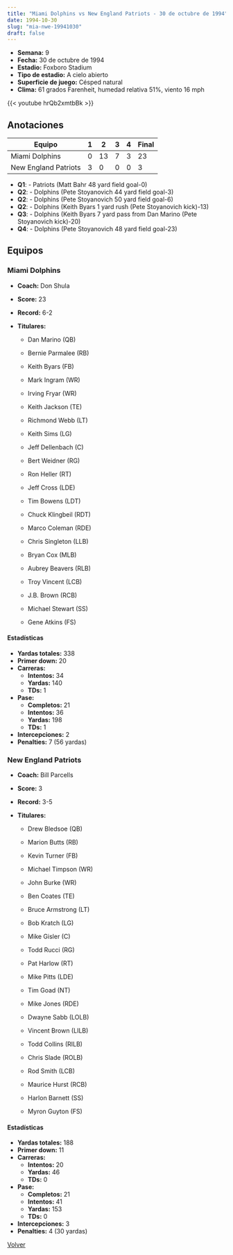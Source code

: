 ```yaml
---
title: "Miami Dolphins vs New England Patriots - 30 de octubre de 1994"
date: 1994-10-30
slug: "mia-nwe-19941030"
draft: false
---
```


- **Semana:** 9
- **Fecha:** 30 de octubre de 1994
- **Estadio:** Foxboro Stadium
- **Tipo de estadio:** A cielo abierto
- **Superficie de juego:** Césped natural
- **Clima:** 61 grados Farenheit, humedad relativa 51%, viento 16 mph


{{< youtube hrQb2xmtbBk >}}


## Anotaciones
| Equipo | 1 | 2 | 3 | 4 | Final |
|--------|---|---|---|---|-------|
| Miami Dolphins  | 0 | 13 | 7 | 3  | 23 |
| New England Patriots  | 3 | 0 | 0 | 0  | 3 |
- **Q1**:  - Patriots (Matt Bahr 48 yard field goal-0)
- **Q2**:  - Dolphins (Pete Stoyanovich 44 yard field goal-3)
- **Q2**:  - Dolphins (Pete Stoyanovich 50 yard field goal-6)
- **Q2**:  - Dolphins (Keith Byars 1 yard rush (Pete Stoyanovich kick)-13)
- **Q3**:  - Dolphins (Keith Byars 7 yard pass from Dan Marino (Pete Stoyanovich kick)-20)
- **Q4**:  - Dolphins (Pete Stoyanovich 48 yard field goal-23)


## Equipos


### Miami Dolphins
* **Coach:** Don Shula
* **Score:** 23
* **Record:** 6-2
* **Titulares:** 

  * Dan Marino (QB) 

  * Bernie Parmalee (RB) 

  * Keith Byars (FB) 

  * Mark Ingram (WR) 

  * Irving Fryar (WR) 

  * Keith Jackson (TE) 

  * Richmond Webb (LT) 

  * Keith Sims (LG) 

  * Jeff Dellenbach (C) 

  * Bert Weidner (RG) 

  * Ron Heller (RT) 

  * Jeff Cross (LDE) 

  * Tim Bowens (LDT) 

  * Chuck Klingbeil (RDT) 

  * Marco Coleman (RDE) 

  * Chris Singleton (LLB) 

  * Bryan Cox (MLB) 

  * Aubrey Beavers (RLB) 

  * Troy Vincent (LCB) 

  * J.B. Brown (RCB) 

  * Michael Stewart (SS) 

  * Gene Atkins (FS) 

#### Estadísticas
* **Yardas totales:** 338
* **Primer down:** 20
* **Carreras:**
  * **Intentos:** 34
  * **Yardas:** 140
  * **TDs:** 1
* **Pase:**
  * **Completos:** 21
  * **Intentos:** 36
  * **Yardas:** 198
  * **TDs:** 1
* **Intercepciones:** 2
* **Penalties:** 7 (56 yardas)

### New England Patriots
* **Coach:** Bill Parcells
* **Score:** 3
* **Record:** 3-5
* **Titulares:** 

  * Drew Bledsoe (QB) 

  * Marion Butts (RB) 

  * Kevin Turner (FB) 

  * Michael Timpson (WR) 

  * John Burke (WR) 

  * Ben Coates (TE) 

  * Bruce Armstrong (LT) 

  * Bob Kratch (LG) 

  * Mike Gisler (C) 

  * Todd Rucci (RG) 

  * Pat Harlow (RT) 

  * Mike Pitts (LDE) 

  * Tim Goad (NT) 

  * Mike Jones (RDE) 

  * Dwayne Sabb (LOLB) 

  * Vincent Brown (LILB) 

  * Todd Collins (RILB) 

  * Chris Slade (ROLB) 

  * Rod Smith (LCB) 

  * Maurice Hurst (RCB) 

  * Harlon Barnett (SS) 

  * Myron Guyton (FS) 

#### Estadísticas
* **Yardas totales:** 188
* **Primer down:** 11
* **Carreras:**
  * **Intentos:** 20
  * **Yardas:** 46
  * **TDs:** 0
* **Pase:**
  * **Completos:** 21
  * **Intentos:** 41
  * **Yardas:** 153
  * **TDs:** 0
* **Intercepciones:** 3
* **Penalties:** 4 (30 yardas)


[Volver](/historia/1994)
